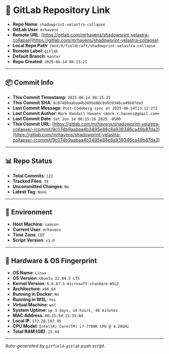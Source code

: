 # 🔗 GitLab Repository Link

- **Repo Name**: `shadowprint-velastra-collapse`
- **GitLab User**: `mrhavens`
- **Remote URL**: [https://gitlab.com/mrhavens/shadowprint-velastra-collapse](https://gitlab.com/mrhavens/shadowprint-velastra-collapse)
- **Local Repo Path**: `/mnt/h/fieldcraft/shadowprint-velastra-collapse`
- **Remote Label**: `gitlab`
- **Default Branch**: `master`
- **Repo Created**: `2025-06-14 08:15:21`

---

## 📦 Commit Info

- **This Commit Timestamp**: `2025-06-14 08:15:21`
- **This Commit SHA**: `9c074b9aabaa4b3495e88c8a939346ca49b87da3`
- **Last Commit Message**: `Post-Codeberg sync at 2025-06-14T13:12:27Z`
- **Last Commit Author**: `Mark Randall Havens <mark.r.havens@gmail.com>`
- **Last Commit Date**: `Sat Jun 14 08:15:16 2025 -0500`
- **This Commit URL**: [https://gitlab.com/mrhavens/shadowprint-velastra-collapse/-/commit/9c074b9aabaa4b3495e88c8a939346ca49b87da3](https://gitlab.com/mrhavens/shadowprint-velastra-collapse/-/commit/9c074b9aabaa4b3495e88c8a939346ca49b87da3)

---

## 📊 Repo Status

- **Total Commits**: `122`
- **Tracked Files**: `39`
- **Uncommitted Changes**: `No`
- **Latest Tag**: `None`

---

## 🧽 Environment

- **Host Machine**: `samson`
- **Current User**: `mrhavens`
- **Time Zone**: `CDT`
- **Script Version**: `v1.0`

---

## 🧬 Hardware & OS Fingerprint

- **OS Name**: `Linux`
- **OS Version**: `Ubuntu 22.04.5 LTS`
- **Kernel Version**: `6.6.87.1-microsoft-standard-WSL2`
- **Architecture**: `x86_64`
- **Running in Docker**: `No`
- **Running in WSL**: `Yes`
- **Virtual Machine**: `wsl`
- **System Uptime**: `up 3 days, 14 hours, 48 minutes`
- **MAC Address**: `00:15:5d:11:35:bd`
- **Local IP**: `172.28.107.95`
- **CPU Model**: `Intel(R) Core(TM) i7-7700K CPU @ 4.20GHz`
- **Total RAM (GB)**: `23.44`

---

_Auto-generated by `gitfield-gitlab` push script._
